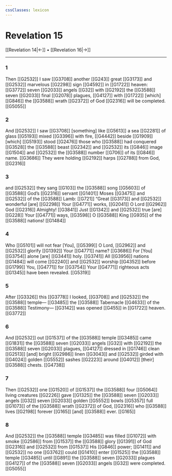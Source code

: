 ```yaml
---
cssClasses: lexicon
---
```


# Revelation 15

[[Revelation 14|←]] • [[Revelation 16|→]]

---

### 1
Then [[G2532]] I saw [[G3708]] another [[G243]] great [[G3173]] and [[G2532]] marvelous [[G2298]] sign [[G4592]] in [[G1722]] heaven: [[G3772]] seven [[G2033]] angels [[G32]] with [[G2192]] the [[G3588]] seven [[G2033]] final [[G2078]] plagues, [[G4127]] with [[G1722]] [which] [[G846]] the [[G3588]] wrath [[G2372]] of God [[G2316]] will be completed. [[G5055]]

### 2
And [[G2532]] I saw [[G3708]] [something] like [[G5613]] a sea [[G2281]] of glass [[G5193]] mixed [[G3396]] with fire, [[G4442]] beside [[G1909]] [which] [[G5193]] stood [[G2476]] those who [[G3588]] had conquered [[G3528]] the [[G3588]] beast [[G2342]] and [[G2532]] its [[G846]] image [[G1504]] and [[G2532]] the [[G3588]] number [[G706]] of its [[G846]] name. [[G3686]] They were holding [[G2192]] harps [[G2788]] from God, [[G2316]]

### 3
and [[G2532]] they sang [[G103]] the [[G3588]] song [[G5603]] of [[G3588]] God’s [[G2316]] servant [[G1401]] Moses [[G3475]] and [[G2532]] of the [[G3588]] Lamb: [[G721]] “Great [[G3173]] and [[G2532]] wonderful [are] [[G2298]] Your [[G4771]] works, [[G2041]] O Lord [[G2962]] God [[G2316]] Almighty! [[G3841]] Just [[G1342]] and [[G2532]] true [are] [[G228]] Your [[G4771]] ways, [[G3598]] O [[G3588]] King [[G935]] of the [[G3588]] nations! [[G1484]]

### 4
Who [[G5101]] will not fear [You], [[G5399]] O Lord, [[G2962]] and [[G2532]] glorify [[G1392]] Your [[G4771]] name? [[G3686]] For [You] [[G3754]] alone [are] [[G3441]] holy. [[G3741]] All [[G3956]] nations [[G1484]] will come [[G2240]] and [[G2532]] worship [[G4352]] before [[G1799]] You, [[G4771]] for [[G3754]] Your [[G4771]] righteous acts [[G1345]] have been revealed. [[G5319]]

### 5
After [[G3326]] this [[G3778]] I looked, [[G3708]] and [[G2532]] the [[G3588]] temple— [[G3485]] the [[G3588]] Tabernacle [[G4633]] of the [[G3588]] Testimony— [[G3142]] was opened [[G455]] in [[G1722]] heaven. [[G3772]]

### 6
And [[G2532]] out [[G1537]] of the [[G3588]] temple [[G3485]] came [[G1831]] the [[G3588]] seven [[G2033]] angels [[G32]] with [[G2192]] the [[G3588]] seven [[G2033]] plagues, [[G4127]] dressed in [[G1746]] clean [[G2513]] [and] bright [[G2986]] linen [[G3043]] and [[G2532]] girded with [[G4024]] golden [[G5552]] sashes [[G2223]] around [[G4012]] [their] [[G3588]] chests. [[G4738]]

### 7
Then [[G2532]] one [[G1520]] of [[G1537]] the [[G3588]] four [[G5064]] living creatures [[G2226]] gave [[G1325]] the [[G3588]] seven [[G2033]] angels [[G32]] seven [[G2033]] golden [[G5552]] bowls [[G5357]] full [[G1073]] of the [[G3588]] wrath [[G2372]] of God, [[G2316]] who [[G3588]] lives [[G2198]] forever [[G165]] [and] [[G3588]] ever. [[G165]]

### 8
And [[G2532]] the [[G3588]] temple [[G3485]] was filled [[G1072]] with smoke [[G2586]] from [[G1537]] the [[G3588]] glory [[G1391]] of God [[G2316]] and [[G2532]] from [[G1537]] His [[G846]] power; [[G1411]] and [[G2532]] no one [[G3762]] could [[G1410]] enter [[G1525]] the [[G3588]] temple [[G3485]] until [[G891]] the [[G3588]] seven [[G2033]] plagues [[G4127]] of the [[G3588]] seven [[G2033]] angels [[G32]] were completed. [[G5055]]

